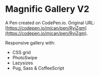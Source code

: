 # Magnific Gallery V2

A Pen created on CodePen.io. Original URL: [https://codepen.io/mican/pen/RyjZgm](https://codepen.io/mican/pen/RyjZgm).

Responsive gallery with:
- CSS grid
- PhotoSwipe
- Lazysizes
- Pug, Sass & CoffeeScript